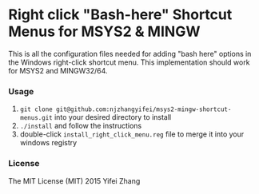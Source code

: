 # Right click "Bash-here" Shortcut Menus for MSYS2 & MINGW
This is all the configuration files needed for adding "bash here" options in 
the Windows right-click shortcut menu. This implementation should work for 
MSYS2 and MINGW32/64.

### Usage
1. `git clone git@github.com:njzhangyifei/msys2-mingw-shortcut-menus.git` into
   your desired directory to install
2. `./install` and follow the instructions
3. double-click `install_right_click_menu.reg` file to merge it into your
windows registry

### License
The MIT License (MIT) 2015 Yifei Zhang
